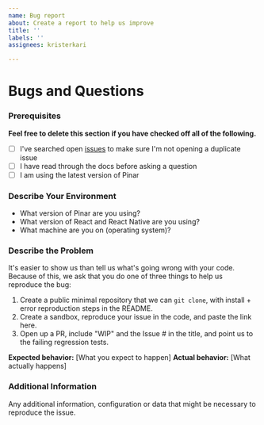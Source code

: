 ```yaml
---
name: Bug report
about: Create a report to help us improve
title: ''
labels: ''
assignees: kristerkari

---
```


# Bugs and Questions

### Prerequisites

**Feel free to delete this section if you have checked off all of the following.**

- [ ] I've searched open [issues](https://github.com/kristerkari/pinar/issues) to make sure I'm not opening a duplicate issue
- [ ] I have read through the docs before asking a question
- [ ] I am using the latest version of Pinar

### Describe Your Environment

- What version of Pinar are you using?
- What version of React and React Native are you using?
- What machine are you on (operating system)?

### Describe the Problem

It's easier to show us than tell us what's going wrong with your code. Because of this, we ask that you do one of three things to help us reproduce the bug:

1. Create a public minimal repository that we can `git clone`, with install + error reproduction steps in the README.
2. Create a sandbox, reproduce your issue in the code, and paste the link here.
3. Open up a PR, include "WIP" and the Issue # in the title, and point us to the failing regression tests.

**Expected behavior:** [What you expect to happen]
**Actual behavior:** [What actually happens]

### Additional Information
Any additional information, configuration or data that might be necessary to reproduce the issue.
